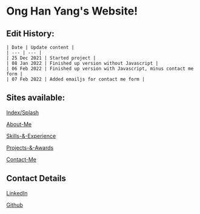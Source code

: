 # Ong Han Yang's Website!
## Edit History:
```
| Date | Update content |
| --- | --- |
| 25 Dec 2021 | Started project |
| 08 Jan 2022 | Finished up version without Javascript |
| 06 Feb 2022 | Finished up version with Javascript, minus contact me form |
| 07 Feb 2022 | Added emailjs for contact me form |
```
## Sites available:
[Index/Splash](https://FestiveCat.github.io/)

[About-Me](https://FestiveCat.github.io/aboutMe.html)

[Skills-&-Experience](https://FestiveCat.github.io/skills.html)

[Projects-&-Awards](https://FestiveCat.github.io/projects.html)

[Contact-Me](https://FestiveCat.github.io/.contact.html)

## Contact Details
[LinkedIn](https://www.linkedin.com/in/onghanyang)

[Github](https://www.github.com/FestiveCat)